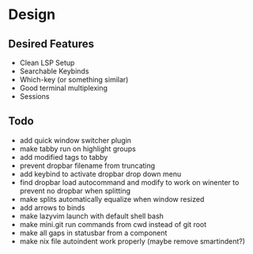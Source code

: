 # Design

## Desired Features

- Clean LSP Setup
- Searchable Keybinds
- Which-key (or something similar)
- Good terminal multiplexing
- Sessions

## Todo

- add quick window switcher plugin
- make tabby run on highlight groups
- add modified tags to tabby
- prevent dropbar filename from truncating
- add keybind to activate dropbar drop down menu
- find dropbar load autocommand and modify to work on winenter to prevent no dropbar when splitting
- make splits automatically equalize when window resized
- add arrows to <C-w> binds
- make lazyvim launch with default shell bash
- make mini.git run commands from cwd instead of git root
- make all gaps in statusbar from a component
- make nix file autoindent work properly (maybe remove smartindent?)
